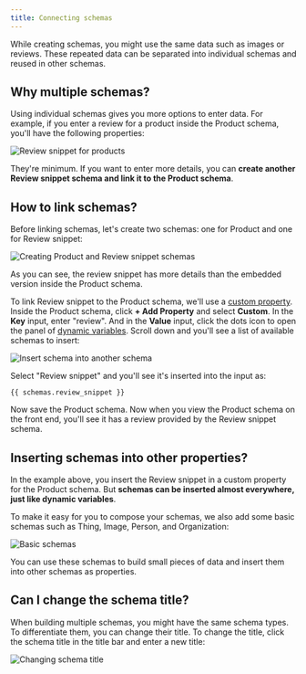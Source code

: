 ```yaml
---
title: Connecting schemas
---
```


While creating schemas, you might use the same data such as images or reviews. These repeated data can be separated into individual schemas and reused in other schemas.

## Why multiple schemas?

Using individual schemas gives you more options to enter data. For example, if you enter a review for a product inside the Product schema, you'll have the following properties:

![Review snippet for products](https://i.imgur.com/edmleB8.png)

They're minimum. If you want to enter more details, you can **create another Review snippet schema and link it to the Product schema**.

## How to link schemas?

Before linking schemas, let's create two schemas: one for Product and one for Review snippet:

![Creating Product and Review snippet schemas](https://i.imgur.com/r8UkMgc.png)

As you can see, the review snippet has more details than the embedded version inside the Product schema.

To link Review snippet to the Product schema, we'll use a [custom property](/slim-seo-schema/custom-properties/). Inside the Product schema, click **+ Add Property** and select **Custom**. In the **Key** input, enter "review". And in the **Value** input, click the dots icon to open the panel of [dynamic variables](/slim-seo-schema/dynamic-variables/). Scroll down and you'll see a list of available schemas to insert:

![Insert schema into another schema](https://i.imgur.com/yjcYvZc.png)

Select "Review snippet" and you'll see it's inserted into the input as:

```
{{ schemas.review_snippet }}
```

Now save the Product schema. Now when you view the Product schema on the front end, you'll see it has a review provided by the Review snippet schema.

## Inserting schemas into other properties?

In the example above, you insert the Review snippet in a custom property for the Product schema. But **schemas can be inserted almost everywhere, just like dynamic variables**.

To make it easy for you to compose your schemas, we also add some basic schemas such as Thing, Image, Person, and Organization:

![Basic schemas](https://i.imgur.com/qFXmgR1.png)

You can use these schemas to build small pieces of data and insert them into other schemas as properties.

## Can I change the schema title?

When building multiple schemas, you might have the same schema types. To differentiate them, you can change their title. To change the title, click the schema title in the title bar and enter a new title:

![Changing schema title](https://i.imgur.com/OD4cO96.png)